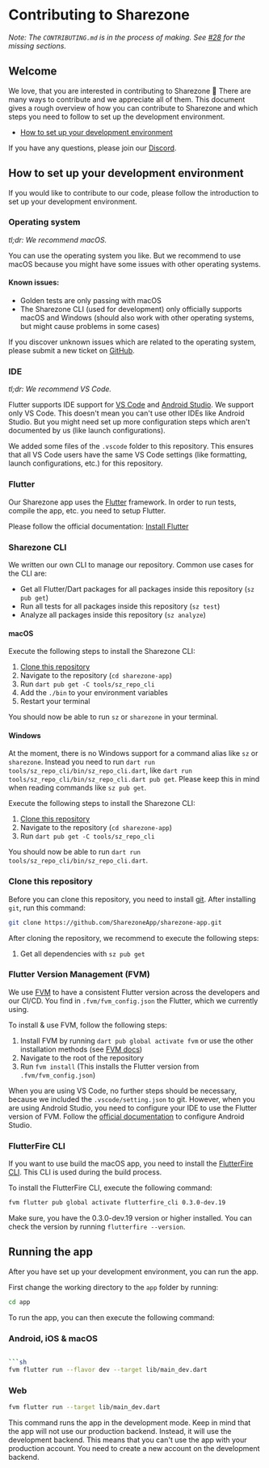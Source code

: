 # Contributing to Sharezone

_Note: The `CONTRIBUTING.md` is in the process of making. See [#28](https://github.com/SharezoneApp/sharezone-app/issues/28) for the missing sections._

## Welcome

We love, that you are interested in contributing to Sharezone 💙 There are many ways to contribute and we appreciate all of them. This document gives a rough overview of how you can contribute to Sharezone and which steps you need to follow to set up the development environment.

* [How to set up your development environment](#how-to-set-up-your-development-environment)

If you have any questions, please join our [Discord](https://sharezone.net/discord).

## How to set up your development environment

If you would like to contribute to our code, please follow the introduction to set up your development environment.

### Operating system

_tl;dr: We recommend macOS._

You can use the operating system you like. But we recommend to use macOS because you might have some issues with other operating systems.

#### Known issues:

* Golden tests are only passing with macOS
* The Sharezone CLI (used for development) only officially supports macOS and Windows (should also work with other operating systems, but might cause problems in some cases)

If you discover unknown issues which are related to the operating system, please submit a new ticket on [GitHub](https://github.com/SharezoneApp/sharezone-app/issues/new/choose).

### IDE

_tl;dr: We recommend VS Code._

Flutter supports IDE support for [VS Code](https://code.visualstudio.com/) and [Android Studio](https://developer.android.com/studio). We support only VS Code. This doesn't mean you can't use other IDEs like Android Studio. But you might need set up more configuration steps which aren't documented by us (like launch configurations).

We added some files of the `.vscode` folder to this repository. This ensures that all VS Code users have the same VS Code settings (like formatting, launch configurations, etc.) for this repository.

### Flutter

Our Sharezone app uses the [Flutter](https://flutter.dev) framework. In order to run tests, compile the app, etc. you need to setup Flutter.

Please follow the official documentation: [Install Flutter](https://docs.flutter.dev/get-started/install)

### Sharezone CLI

We written our own CLI to manage our repository. Common use cases for the CLI are:
* Get all Flutter/Dart packages for all packages inside this repository (`sz pub get`)
* Run all tests for all packages inside this repository (`sz test`)
* Analyze all packages inside this repository (`sz analyze`)

#### macOS

Execute the following steps to install the Sharezone CLI:
1. [Clone this repository](#clone-this-repository)
2. Navigate to the repository (`cd sharezone-app`)
3. Run `dart pub get -C tools/sz_repo_cli`
4. Add the `./bin` to your environment variables
5. Restart your terminal

You should now be able to run `sz` or `sharezone` in your terminal. 

#### Windows

At the moment, there is no Windows support for a command alias like `sz` or `sharezone`. Instead you need to run `dart run tools/sz_repo_cli/bin/sz_repo_cli.dart`, like `dart run tools/sz_repo_cli/bin/sz_repo_cli.dart pub get`. Please keep this in mind when reading commands like `sz pub get`.

Execute the following steps to install the Sharezone CLI:
1. [Clone this repository](#clone-this-repository)
2. Navigate to the repository (`cd sharezone-app`)
3. Run `dart pub get -C tools/sz_repo_cli`

You should now be able to run `dart run tools/sz_repo_cli/bin/sz_repo_cli.dart`.

### Clone this repository

Before you can clone this repository, you need to install [git](https://git-scm.com/). After installing `git`, run this command:

```sh
git clone https://github.com/SharezoneApp/sharezone-app.git
```

After cloning the repository, we recommend to execute the following steps:
1. Get all dependencies with `sz pub get`

### Flutter Version Management (FVM)

We use [FVM](https://fvm.app) to have a consistent Flutter version across the developers and our CI/CD. You find in `.fvm/fvm_config.json` the Flutter, which we currently using.

To install & use FVM, follow the following steps:
1. Install FVM by running `dart pub global activate fvm` or use the other installation methods (see [FVM docs](https://fvm.app/docs/getting_started/installation))
2. Navigate to the root of the repository
3. Run `fvm install` (This installs the Flutter version from `.fvm/fvm_config.json`)

When you are using VS Code, no further steps should be necessary, because we included the `.vscode/setting.json` to git. However, when you are using Android Studio, you need to configure your IDE to use the Flutter version of FVM. Follow the [official documentation](https://fvm.app/docs/getting_started/configuration#android-studio) to configure Android Studio.

### FlutterFire CLI

If you want to use build the macOS app, you need to install the [FlutterFire CLI](https://pub.dev/packages/flutterfire_cli). This CLI is used during the build process.

To install the FlutterFire CLI, execute the following command:

```sh
fvm flutter pub global activate flutterfire_cli 0.3.0-dev.19
```

Make sure, you have the 0.3.0-dev.19 version or higher installed. You can check the version by running `flutterfire --version`.

## Running the app

After you have set up your development environment, you can run the app. 

First change the working directory to the `app` folder by running:

```sh
cd app
```

To run the app, you can then execute the following command:

### Android, iOS & macOS

```sh

```sh
fvm flutter run --flavor dev --target lib/main_dev.dart
```

### Web

```sh
fvm flutter run --target lib/main_dev.dart
```

This command runs the app in the development mode. Keep in mind that the app will not use our production backend. Instead, it will use the development backend. This means that you can't use the app with your production account. You need to create a new account on the development backend. 
